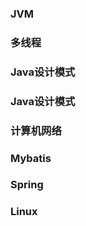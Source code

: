 ### JVM
### 多线程
### Java设计模式
### Java设计模式
### 计算机网络
### Mybatis
### Spring
### Linux

<go-top></go-top>